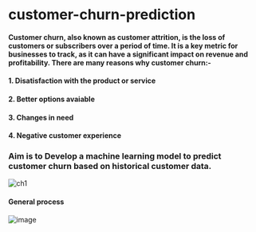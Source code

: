 # customer-churn-prediction
#### Customer churn, also known as customer attrition, is the loss of customers or subscribers over a period of time. It is a key metric for businesses to track, as it can have a significant impact on revenue and profitability. There are many reasons why customer churn:-
#### 1. Disatisfaction with the product or service
#### 2. Better options avaiable
#### 3. Changes in need
#### 4. Negative customer experience

### Aim is to Develop a machine learning model to predict customer churn based on historical customer data.
![ch1](https://github.com/Rohitkommu/customer-churn-prediction/assets/123623873/0326fa9a-8033-4f3b-99fa-8a13e100bd95)

#### General process
![image](https://github.com/Rohitkommu/customer-churn-prediction/assets/123623873/9685c713-6a13-4785-922d-622ac3439e9b)



